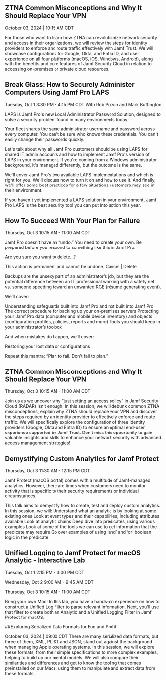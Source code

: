 ## ZTNA Common Misconceptions and Why It Should Replace Your VPN
October 03, 2024 | 10:15 AM CDT

For those who want to learn how ZTNA can revolutionize network security and access in their organizations, we will review the steps for identity providers to enforce and route traffic effectively with Jamf Trust. We will showcase configurations for Google, Okta, and Entra ID, and user experience on all four platforms (macOS, iOS, Windows, Android), along with the benefits and core features of Jamf Security Cloud in relation to accessing on-premises or private cloud resources.

## Break Glass: How to Securely Administer Computers Using Jamf Pro LAPS
Tuesday, Oct 1
3:30 PM - 4:15 PM CDT
With Rob Potvin and Mark Buffington
 
LAPS is Jamf Pro's new Local Administrator Password Solution, designed to solve a security problem found in many environments today:
 
Your fleet shares the same administrator username and password across every computer.
You can't be sure who knows these credentials.
You can't easily change their passwords quickly.

Let's talk about why all Jamf Pro customers should be using LAPS for shared IT admin accounts and how to implement Jamf Pro's version of LAPS in your environment. If you're coming from a Windows administrator background, it's managed differently, but the outcome is the same.

We'll cover Jamf Pro's two available LAPS implementations and which is right for you. We'll discuss how to turn it on and how to use it. And finally, we'll offer some best practices for a few situations customers may see in their environment.

If you haven't yet implemented a LAPS solution in your environment, Jamf Pro LAPS is the best security tool you can put into action this year.
 
 
## How To Succeed With Your Plan for Failure

Thursday, Oct 3
10:15 AM - 11:00 AM CDT

 
Jamf Pro doesn’t have an “undo.” You need to create your own. Be prepared before you respond to something like this in Jamf Pro:
 
Are you sure you want to delete...?

This action is permanent and cannot be undone.
Cancel  |  Delete
 
Backups are the unsexy part of an administrator’s job, but they are the potential difference between an IT professional working with a safety net vs. someone speeding toward an unwanted RGE (résumé generating event).

We’ll cover:
 
Understanding safeguards built into Jamf Pro and not built into Jamf Pro
The correct procedure for backing up your on-premises servers
Protecting your Jamf Pro data (computer and mobile device inventory) and objects (configuration profiles, policies, reports and more)
Tools you should keep in your administrator’s toolbox
 
And when mistakes do happen, we’ll cover:
 
Restoring your lost data or configurations
 
Repeat this mantra: “Plan to fail. Don’t fail to plan.”

## ZTNA Common Misconceptions and Why It Should Replace Your VPN

Thursday, Oct 3
10:15 AM - 11:00 AM CDT

Join us as we uncover why “just setting an access policy” in Jamf Security Cloud (RADAR) isn’t enough. In this session, we will debunk common ZTNA misconceptions, explain why ZTNA should replace your VPN and discover the steps required by an identity provider to effectively enforce and route traffic. We will specifically explore the configuration of three identity providers (Google, Okta and Entra ID) to ensure an optimal end-user experience supported by Jamf Trust. Don’t miss this opportunity to gain valuable insights and skills to enhance your network security with advanced access management strategies!
 
## Demystifying Custom Analytics for Jamf Protect

Thursday, Oct 3
11:30 AM - 12:15 PM CDT


Jamf Protect (macOS portal) comes with a multitude of Jamf-managed analytics. However, there are times when customers need to monitor activity that is specific to their security requirements or individual circumstances.

This talk aims to demystify how to create, test and deploy custom analytics. In this session, we will:
Understand what an analytic is by looking at some existing ones
Look at event types and their capabilities, including attributes available
Look at analytic chains
Deep dive into predicates, using various examples
Look at some of the tools we can use to get information that the predicate may require
Go over examples of using ‘and’ and ‘or’ boolean logic in the predicate

## Unified Logging to Jamf Protect for macOS Analytic - Interactive Lab
Tuesday, Oct 1
2:15 PM - 3:00 PM CDT

Wednesday, Oct 2
9:00 AM - 9:45 AM CDT

Thursday, Oct 3
10:15 AM - 11:00 AM CDT

Bring your own Mac! In this lab, you have a hands-on experience on how to construct a Unified Log Filter to parse relevant information. Next, you'll use that filter to create both an Analytic and a Unified Logging Filter in Jamf Protect for macOS.

##Exploring Serialized Data Formats for Fun and Profit

October 03, 2024 | 09:00 CDT
There are many serialized data formats, but three of them, XML, PLIST and JSON, stand out against the background when managing Apple operating systems. In this session, we will explore these formats, from their simple specifications to more complex examples, helping to build up our mental models. We will also compare their similarities and differences and get to know the tooling that comes preinstalled on our Macs, using them to manipulate and extract data from these formats.
